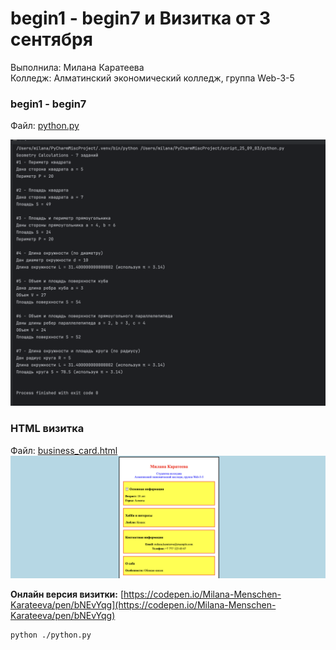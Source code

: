 # begin1 - begin7 и Визитка от 3 сентября

Выполнила: Милана Каратеева  
Колледж: Алматинский экономический колледж, группа Web-3-5

### begin1 - begin7
Файл: [python.py](./python.py)

![Geometry Calculations результат 1](./python_result_1.png)

### HTML визитка
Файл: [business_card.html](./business_card.html)
![HTML визитка результат 1](./business_card_result_1.png)

**Онлайн версия визитки:**
[https://codepen.io/Milana-Menschen-Karateeva/pen/bNEvYqg](https://codepen.io/Milana-Menschen-Karateeva/pen/bNEvYqg)

```bash
python ./python.py
```